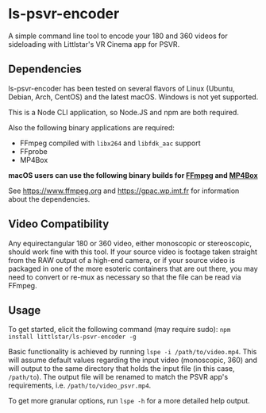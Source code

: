 # ls-psvr-encoder

A simple command line tool to encode your 180 and 360 videos for sideloading with Littlstar's VR Cinema app for PSVR.

## Dependencies

ls-psvr-encoder has been tested on several flavors of Linux (Ubuntu, Debian, Arch, CentOS) and the latest macOS. Windows is not yet supported.

This is a Node CLI application, so Node.JS and npm are both required.

Also the following binary applications are required:

* FFmpeg compiled with `libx264` and `libfdk_aac` support
* FFprobe
* MP4Box

**macOS users can use the following binary builds for [FFmpeg](https://evermeet.cx/ffmpeg/ffmpeg-3.2.4.dmg) and [MP4Box](http://download.tsi.telecom-paristech.fr/gpac/latest_builds/macosx_64/gpac-0.6.2-DEV-latest-master.dmg)**

See https://www.ffmpeg.org and https://gpac.wp.imt.fr for information about the dependencies.

## Video Compatibility

Any equirectangular 180 or 360 video, either monoscopic or stereoscopic, should work fine with this tool. If your source video is footage taken straight from the RAW output of a high-end camera, or if your source video is packaged in one of the more esoteric containers that are out there, you may need to convert or re-mux as necessary so that the file can be read via FFmpeg.

## Usage

To get started, elicit the following command (may require sudo): `npm install littlstar/ls-psvr-encoder -g`

Basic functionality is achieved by running `lspe -i /path/to/video.mp4`. This will assume default values regarding the input video (monoscopic, 360) and will output to the same directory that holds the input file (in this case, `/path/to`). The output file will be renamed to match the PSVR app's requirements, i.e. `/path/to/video_psvr.mp4`.

To get more granular options, run `lspe -h` for a more detailed help output.
